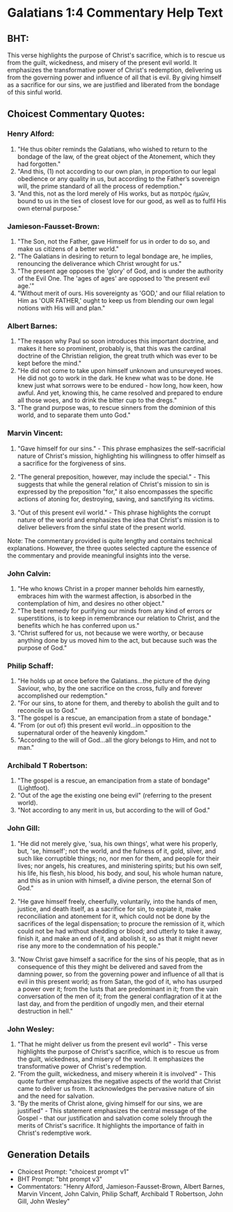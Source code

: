 # Galatians 1:4 Commentary Help Text

## BHT:
This verse highlights the purpose of Christ's sacrifice, which is to rescue us from the guilt, wickedness, and misery of the present evil world. It emphasizes the transformative power of Christ's redemption, delivering us from the governing power and influence of all that is evil. By giving himself as a sacrifice for our sins, we are justified and liberated from the bondage of this sinful world.

## Choicest Commentary Quotes:
### Henry Alford:
1. "He thus obiter reminds the Galatians, who wished to return to the bondage of the law, of the great object of the Atonement, which they had forgotten."
2. "And this, (1) not according to our own plan, in proportion to our legal obedience or any quality in us, but according to the Father’s sovereign will, the prime standard of all the process of redemption."
3. "And this, not as the lord merely of His works, but as πατρὸς ἡμῶν, bound to us in the ties of closest love for our good, as well as to fulfil His own eternal purpose."

### Jamieson-Fausset-Brown:
1. "The Son, not the Father, gave Himself for us in order to do so, and make us citizens of a better world."
2. "The Galatians in desiring to return to legal bondage are, he implies, renouncing the deliverance which Christ wrought for us."
3. "The present age opposes the 'glory' of God, and is under the authority of the Evil One. The 'ages of ages' are opposed to 'the present evil age.'"
4. "Without merit of ours. His sovereignty as 'GOD,' and our filial relation to Him as 'OUR FATHER,' ought to keep us from blending our own legal notions with His will and plan."

### Albert Barnes:
1. "The reason why Paul so soon introduces this important doctrine, and makes it here so prominent, probably is, that this was the cardinal doctrine of the Christian religion, the great truth which was ever to be kept before the mind."
2. "He did not come to take upon himself unknown and unsurveyed woes. He did not go to work in the dark. He knew what was to be done. He knew just what sorrows were to be endured - how long, how keen, how awful. And yet, knowing this, he came resolved and prepared to endure all those woes, and to drink the bitter cup to the dregs."
3. "The grand purpose was, to rescue sinners from the dominion of this world, and to separate them unto God."

### Marvin Vincent:
1. "Gave himself for our sins." - This phrase emphasizes the self-sacrificial nature of Christ's mission, highlighting his willingness to offer himself as a sacrifice for the forgiveness of sins.

2. "The general preposition, however, may include the special." - This suggests that while the general relation of Christ's mission to sin is expressed by the preposition "for," it also encompasses the specific actions of atoning for, destroying, saving, and sanctifying its victims.

3. "Out of this present evil world." - This phrase highlights the corrupt nature of the world and emphasizes the idea that Christ's mission is to deliver believers from the sinful state of the present world.

Note: The commentary provided is quite lengthy and contains technical explanations. However, the three quotes selected capture the essence of the commentary and provide meaningful insights into the verse.

### John Calvin:
1. "He who knows Christ in a proper manner beholds him earnestly, embraces him with the warmest affection, is absorbed in the contemplation of him, and desires no other object."
2. "The best remedy for purifying our minds from any kind of errors or superstitions, is to keep in remembrance our relation to Christ, and the benefits which he has conferred upon us."
3. "Christ suffered for us, not because we were worthy, or because anything done by us moved him to the act, but because such was the purpose of God."

### Philip Schaff:
1. "He holds up at once before the Galatians...the picture of the dying Saviour, who, by the one sacrifice on the cross, fully and forever accomplished our redemption."
2. "For our sins, to atone for them, and thereby to abolish the guilt and to reconcile us to God."
3. "The gospel is a rescue, an emancipation from a state of bondage."
4. "From (or out of) this present evil world...in opposition to the supernatural order of the heavenly kingdom."
5. "According to the will of God...all the glory belongs to Him, and not to man."

### Archibald T Robertson:
1. "The gospel is a rescue, an emancipation from a state of bondage" (Lightfoot).
2. "Out of the age the existing one being evil" (referring to the present world).
3. "Not according to any merit in us, but according to the will of God."

### John Gill:
1. "He did not merely give, 'sua, his own things', what were his properly, but, 'se, himself'; not the world, and the fulness of it, gold, silver, and such like corruptible things; no, nor men for them, and people for their lives; nor angels, his creatures, and ministering spirits; but his own self, his life, his flesh, his blood, his body, and soul, his whole human nature, and this as in union with himself, a divine person, the eternal Son of God." 

2. "He gave himself freely, cheerfully, voluntarily, into the hands of men, justice, and death itself, as a sacrifice for sin, to expiate it, make reconciliation and atonement for it, which could not be done by the sacrifices of the legal dispensation; to procure the remission of it, which could not be had without shedding or blood; and utterly to take it away, finish it, and make an end of it, and abolish it, so as that it might never rise any more to the condemnation of his people."

3. "Now Christ gave himself a sacrifice for the sins of his people, that as in consequence of this they might be delivered and saved from the damning power, so from the governing power and influence of all that is evil in this present world; as from Satan, the god of it, who has usurped a power over it; from the lusts that are predominant in it; from the vain conversation of the men of it; from the general conflagration of it at the last day, and from the perdition of ungodly men, and their eternal destruction in hell."

### John Wesley:
1. "That he might deliver us from the present evil world" - This verse highlights the purpose of Christ's sacrifice, which is to rescue us from the guilt, wickedness, and misery of the world. It emphasizes the transformative power of Christ's redemption.
2. "From the guilt, wickedness, and misery wherein it is involved" - This quote further emphasizes the negative aspects of the world that Christ came to deliver us from. It acknowledges the pervasive nature of sin and the need for salvation.
3. "By the merits of Christ alone, giving himself for our sins, we are justified" - This statement emphasizes the central message of the Gospel - that our justification and salvation come solely through the merits of Christ's sacrifice. It highlights the importance of faith in Christ's redemptive work.


## Generation Details
- Choicest Prompt: "choicest prompt v1"
- BHT Prompt: "bht prompt v3"
- Commentators: "Henry Alford, Jamieson-Fausset-Brown, Albert Barnes, Marvin Vincent, John Calvin, Philip Schaff, Archibald T Robertson, John Gill, John Wesley"
